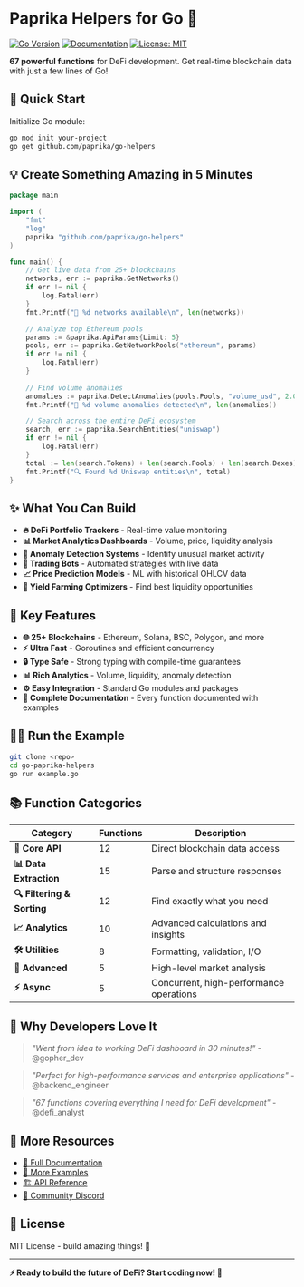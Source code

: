 # Paprika Helpers for Go 🔵

[![Go Version](https://img.shields.io/github/go-mod/go-version/paprika/go-helpers)](https://golang.org/)
[![Documentation](https://pkg.go.dev/badge/github.com/paprika/go-helpers)](https://pkg.go.dev/github.com/paprika/go-helpers)
[![License: MIT](https://img.shields.io/badge/License-MIT-yellow.svg)](https://opensource.org/licenses/MIT)

**67 powerful functions** for DeFi development. Get real-time blockchain data with just a few lines of Go! 

## 🚀 Quick Start

Initialize Go module:
```bash
go mod init your-project
go get github.com/paprika/go-helpers
```

## 💡 Create Something Amazing in 5 Minutes

```go
package main

import (
    "fmt"
    "log"
    paprika "github.com/paprika/go-helpers"
)

func main() {
    // Get live data from 25+ blockchains
    networks, err := paprika.GetNetworks()
    if err != nil {
        log.Fatal(err)
    }
    fmt.Printf("📡 %d networks available\n", len(networks))

    // Analyze top Ethereum pools
    params := &paprika.ApiParams{Limit: 5}
    pools, err := paprika.GetNetworkPools("ethereum", params)
    if err != nil {
        log.Fatal(err)
    }
    
    // Find volume anomalies 
    anomalies := paprika.DetectAnomalies(pools.Pools, "volume_usd", 2.0)
    fmt.Printf("🚨 %d volume anomalies detected\n", len(anomalies))

    // Search across the entire DeFi ecosystem
    search, err := paprika.SearchEntities("uniswap")
    if err != nil {
        log.Fatal(err)
    }
    total := len(search.Tokens) + len(search.Pools) + len(search.Dexes)
    fmt.Printf("🔍 Found %d Uniswap entities\n", total)
}
```

## ✨ What You Can Build

- **🔥 DeFi Portfolio Trackers** - Real-time value monitoring
- **📊 Market Analytics Dashboards** - Volume, price, liquidity analysis  
- **🚨 Anomaly Detection Systems** - Identify unusual market activity
- **🤖 Trading Bots** - Automated strategies with live data
- **📈 Price Prediction Models** - ML with historical OHLCV data
- **💎 Yield Farming Optimizers** - Find best liquidity opportunities

## 🎯 Key Features

- **🌐 25+ Blockchains** - Ethereum, Solana, BSC, Polygon, and more
- **⚡ Ultra Fast** - Goroutines and efficient concurrency
- **🔒 Type Safe** - Strong typing with compile-time guarantees
- **📊 Rich Analytics** - Volume, liquidity, anomaly detection
- **⚙️ Easy Integration** - Standard Go modules and packages
- **📝 Complete Documentation** - Every function documented with examples

## 🏃‍♂️ Run the Example

```bash
git clone <repo>
cd go-paprika-helpers
go run example.go
```

## 📚 Function Categories

| Category | Functions | Description |
|----------|-----------|-------------|
| **🔗 Core API** | 12 | Direct blockchain data access |
| **📊 Data Extraction** | 15 | Parse and structure responses |
| **🔍 Filtering & Sorting** | 12 | Find exactly what you need |
| **📈 Analytics** | 10 | Advanced calculations and insights |
| **🛠️ Utilities** | 8 | Formatting, validation, I/O |
| **🚀 Advanced** | 5 | High-level market analysis |
| **⚡ Async** | 5 | Concurrent, high-performance operations |

## 🌟 Why Developers Love It

> *"Went from idea to working DeFi dashboard in 30 minutes!"* - @gopher_dev

> *"Perfect for high-performance services and enterprise applications"* - @backend_engineer  

> *"67 functions covering everything I need for DeFi development"* - @defi_analyst

## 🔗 More Resources

- [📖 Full Documentation](https://pkg.go.dev/github.com/paprika/go-helpers)
- [🎯 More Examples](./example.go)
- [🏗️ API Reference](https://api.dexpaprika.com)
- [💬 Community Discord](https://discord.gg/paprika)

## 📄 License

MIT License - build amazing things! 🚀

---

**⚡ Ready to build the future of DeFi? Start coding now! 🔵** 